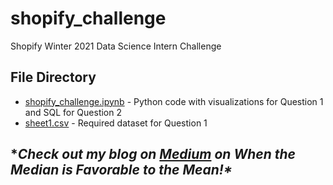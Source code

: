 # shopify_challenge
Shopify Winter 2021 Data Science Intern Challenge

## File Directory
* [shopify_challenge.ipynb](https://github.com/ralterman/shopify_challenge/blob/master/shopify_challenge.ipynb) - Python code with visualizations for Question 1 and SQL for Question 2
* [sheet1.csv](https://github.com/ralterman/shopify_challenge/blob/master/sheet1.csv) - Required dataset for Question 1

## \**Check out my blog on [Medium](https://towardsdatascience.com/when-the-median-is-favorable-to-the-mean-c5b01b149ec0) on When the Median is Favorable to the Mean!\**
